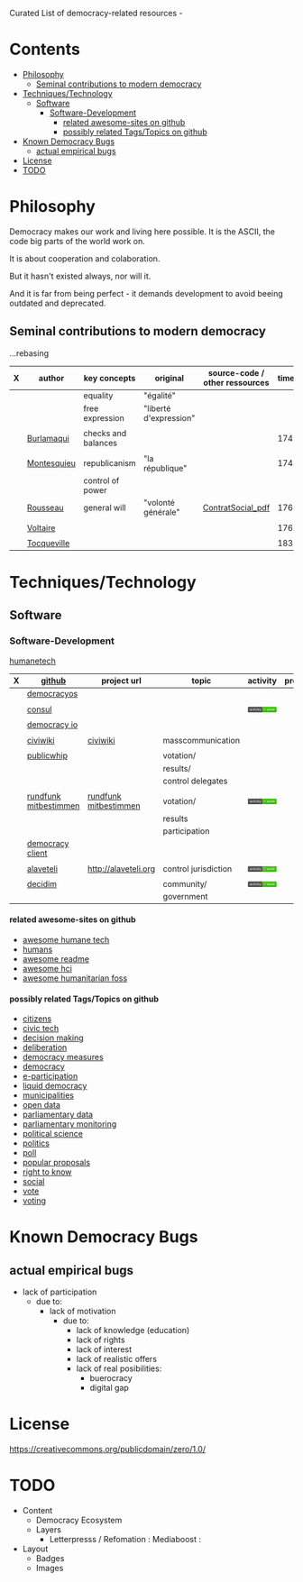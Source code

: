 Curated List of democracy-related resources -

# Contents

  - [Philosophy](#Philosophy)
      - [Seminal contributions to modern
        democracy](#Philosophy#Seminal%20contributions%20to%20modern%20democracy)
  - [Techniques/Technology](#Techniques/Technology)
      - [Software](#Techniques/Technology#Software)
          - [Software-Development](#Techniques/Technology#Software#Software-Development)
              - [related awesome-sites on
                github](#Techniques/Technology#Software#Software-Development#related%20awesome-sites%20on%20github)
              - [possibly related Tags/Topics on
                github](#Techniques/Technology#Software#Software-Development#possibly%20related%20Tags/Topics%20on%20github)
  - [Known Democracy Bugs](#Known%20Democracy%20Bugs)
      - [actual empirical
        bugs](#Known%20Democracy%20Bugs#actual%20empirical%20bugs)
  - [License](#License)
  - [TODO](#TODO)

# Philosophy

Democracy makes our work and living here possible. It is the ASCII, the
code big parts of the world work on.

It is about cooperation and colaboration.

But it hasn't existed always, nor will it.

And it is far from being perfect - it demands development to avoid
beeing outdated and
deprecated.

## Seminal contributions to modern democracy

...rebasing

| X | author                                                              | key concepts        | original               | source-code / other ressources                                                         | timestamp | X | X |
| - | ------------------------------------------------------------------- | ------------------- | ---------------------- | -------------------------------------------------------------------------------------- | --------- | - | - |
|   |                                                                     | equality            | "égalité"              |                                                                                        |           |   |   |
|   |                                                                     | free expression     | "liberté d'expression" |                                                                                        |           |   |   |
|   |                                                                     |                     |                        |                                                                                        |           |   |   |
|   | [Burlamaqui](https://en.wikipedia.org/wiki/Jean-Jacques_Burlamaqui) | checks and balances |                        |                                                                                        | 1747      |   |   |
|   |                                                                     |                     |                        |                                                                                        |           |   |   |
|   | [Montesquieu](https://en.wikipedia.org/wiki/Montesquieu)            | republicanism       | "la république"        |                                                                                        | 1748      |   |   |
|   |                                                                     | control of power    |                        |                                                                                        |           |   |   |
|   | [Rousseau](https://en.wikipedia.org/wiki/Jean-Jacques_Rousseaui)    | general will        | "volonté générale"     | [ContratSocial\_pdf](http://www.ibiblio.org/ml/libri/r/RousseauJJ_ContratSocial_p.pdf) | 1762      |   |   |
|   |                                                                     |                     |                        |                                                                                        |           |   |   |
|   | [Voltaire](https://en.wikipedia.org/wiki/Voltaire)                  |                     |                        |                                                                                        | 1765      |   |   |
|   |                                                                     |                     |                        |                                                                                        |           |   |   |
|   | [Tocqueville](https://en.wikipedia.org/wiki/Alexis_de_Tocqueville)  |                     |                        |                                                                                        | 1838      |   |   |

# Techniques/Technology

## Software

### Software-Development

[humanetech](https://humanetech.com/)

| X | [github](https://github.com)                                                 | project url                                                | topic                | activity                                                             | productive |               | Stars                                                            |
| - | ---------------------------------------------------------------------------- | ---------------------------------------------------------- | -------------------- | -------------------------------------------------------------------- | ---------- | ------------- | ---------------------------------------------------------------- |
|   | [democracyos](https://github.com/DemocracyOS/democracyos)                    |                                                            |                      |                                                                      |            |               | ![](/images/badges_static/stars_more_1K_green.svg)        |
|   |                                                                              |                                                            |                      |                                                                      |            |               |                                                                  |
|   | [consul](https://github.com/consul/consul)                                   |                                                            |                      | ![](images/badges_static/activity_less_week_brightgreen.svg) |            |               | ![](images/badges_static/stars_more_500_yellowgreen.svg) |
|   |                                                                              |                                                            |                      |                                                                      |            |               |                                                                  |
|   | [democracy io](https://github.com/sinak/democracy.io)                        |                                                            |                      |                                                                      |            |               |                                                                  |
|   |                                                                              |                                                            |                      |                                                                      |            |               |                                                                  |
|   | [civiwiki](https://github.com/civiwiki)                                      | [civiwiki](https://www.civiwiki.org/)                      | masscommunication    |                                                                      |            |               |                                                                  |
|   |                                                                              |                                                            |                      |                                                                      |            |               |                                                                  |
|   | [publicwhip](https://github.com/openaustralia/publicwhip)                    |                                                            | votation/            |                                                                      |            | international |                                                                  |
|   |                                                                              |                                                            | results/             |                                                                      |            |               |                                                                  |
|   |                                                                              |                                                            | control delegates    |                                                                      |            |               |                                                                  |
|   |                                                                              |                                                            |                      |                                                                      |            |               |                                                                  |
|   | [rundfunk mitbestimmen](https://github.com/roschaefer/rundfunk-mitbestimmen) | [rundfunk mitbestimmen](https://rundfunk-mitbestimmen.de/) | votation/            | ![](images/badges_static/activity_less_week_brightgreen.svg) |            |               |                                                                  |
|   |                                                                              |                                                            | results              |                                                                      |            |               |                                                                  |
|   |                                                                              |                                                            | participation        |                                                                      |            |               |                                                                  |
|   | [democracy client](https://github.com/demokratie-live/democracy-client)      |                                                            |                      |                                                                      |            |               |                                                                  |
|   |                                                                              |                                                            |                      |                                                                      |            |               |                                                                  |
|   | [alaveteli](https://github.com/mysociety/alaveteli)                          | <http://alaveteli.org>                                     | control jurisdiction | ![](images/badges_static/activity_less_week_brightgreen.svg) |            |               |                                                                  |
|   |                                                                              |                                                            |                      |                                                                      |            |               |                                                                  |
|   | [decidim](https://github.com/decidim/decidim)                                |                                                            | community/           | ![](images/badges_static/activity_less_week_brightgreen.svg) |            |               |                                                                  |
|   |                                                                              |                                                            | government           |                                                                      |            |               |                                                                  |

#### related awesome-sites on github

  - [awesome humane
    tech](https://github.com/engagingspaces/awesome-humane-tech)
  - [humans](https://github.com/learn-anything/humans)
  - [awesome readme](https://github.com/matiassingers/awesome-readme)
  - [awesome hci](https://github.com/tanyuan/awesome-hci)
  - [awesome humanitarian
    foss](https://github.com/EticaAI/awesome-humanitarian-foss)

#### possibly related Tags/Topics on github

  - [citizens](https://github.com/topics/citizens)
  - [civic tech](https://github.com/topics/civic-tech)
  - [decision making](https://github.com/topics/decision-making)
  - [deliberation](https://github.com/topics/deliberation)
  - [democracy measures](https://github.com/topics/democracy-measures)
  - [democracy](https://github.com/topics/democracy)
  - [e-participation](https://github.com/topics/e-participation)
  - [liquid democracy](https://github.com/topics/liquid-democracy)
  - [municipalities](https://github.com/topics/municipalities)
  - [open data](https://github.com/topics/open-data)
  - [parliamentary data](https://github.com/topics/parliamentary-data)
  - [parliamentary
    monitoring](https://github.com/topics/parliamentary-monitoring)
  - [political science](https://github.com/topics/political-science)
  - [politics](https://github.com/topics/politics)
  - [poll](https://github.com/topics/poll)
  - [popular proposals](https://github.com/topics/popular-proposals)
  - [right to know](https://github.com/topics/right-to-know)
  - [social](https://github.com/topics/social)
  - [vote](https://github.com/topics/vote)
  - [voting](https://github.com/topics/voting)

# Known Democracy Bugs

## actual empirical bugs

  - lack of participation
      - due to:
          - lack of motivation
              - due to:
                  - lack of knowledge (education)
                  - lack of rights
                  - lack of interest
                  - lack of realistic offers
                  - lack of real posibilities:
                      - buerocracy
                      - digital gap

# License

<https://creativecommons.org/publicdomain/zero/1.0/>

# TODO

  - <span class="done0"></span>Content
      - <span class="done0"></span>Democracy Ecosystem
      - <span class="done0"></span>Layers
          - <span class="done0"></span>Letterpresss / Refomation :
            Mediaboost :
  - <span class="done0"></span>Layout
      - <span class="done0"></span>Badges
      - <span class="done0"></span>Images
